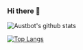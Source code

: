 ### Hi there 👋

![Austbot's github stats](https://github-readme-stats.vercel.app/api?username=austbot&count_private=true)

[![Top Langs](https://github-readme-stats.vercel.app/api/top-langs/?username=austbot)](https://github.com/anuraghazra/github-readme-stats)
